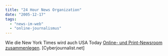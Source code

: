 ```yaml
---
title: "24 Hour News Organization"
date: "2005-12-17"
tags: 
  - "news-im-web"
  - "online-journalismus"
---
```


Wie die New York Times wird auch USA Today [Online- und Print-Newsroom zusammenlegen](http://www.cyberjournalist.net/news/003099.php). \[Cyberjournalist.net\]
